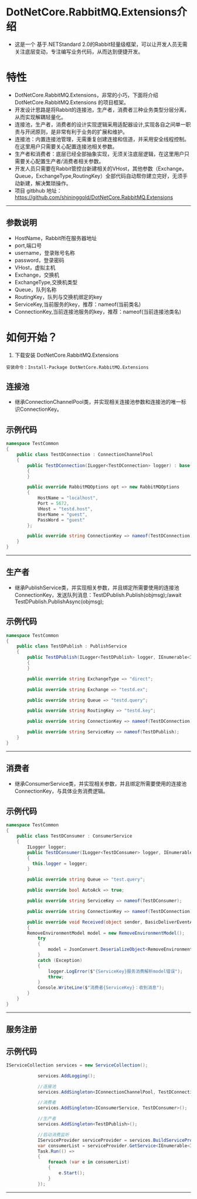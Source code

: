 
# DotNetCore.RabbitMQ.Extensions介绍

* 这是一个 基于.NETStandard 2.0的Rabbit轻量级框架，可以让开发人员无需关注底层变动，专注编写业务代码，从而达到便捷开发。

# 特性

* DotNetCore.RabbitMQ.Extensions，非常的小巧，下面将介绍 DotNetCore.RabbitMQ.Extensions 的项目框架。
* 开发设计思路是将Rabbit的连接池，生产者，消费者三种业务类型分层分离，从而实现解耦轻量化。
* 连接池，生产者，消费者的设计实现逻辑采用适配器设计,实现各自之间单一职责与开闭原则，是非常有利于业务的扩展和维护。
* 连接池：内置连接池管理，无需重复创建连接和信道，并采用安全线程控制。在这里用户只需要关心配置连接池相关参数。
* 生产者和消费者：底层已经全部抽象实现，无须关注底层逻辑，在这里用户只需要关心配置生产者/消费者相关参数。
* 开发人员只需要在Rabbit管控台新建相关的VHost，其他参数（Exchange，Queue，ExchangeType,RoutingKey）全部代码自动帮你建立完好，无须手动新建，解决繁琐操作。
* 项目 gitbhub 地址：<https://github.com/shininggold/DotNetCore.RabbitMQ.Extensions>

---


## 参数说明

*  HostName，Rabbit所在服务器地址
*  port,端口号
*  username，登录账号名称
*  password，登录密码
*  VHost，虚拟主机
*  Exchange，交换机
*  ExchangeType,交换机类型
*  Queue，队列名称
*  RoutingKey，队列与交换机绑定的key
*  ServiceKey,当前服务的key，推荐：nameof(当前类名)
*  ConnectionKey,当前连接池服务的key，推荐：nameof(当前连接池类名)
# 如何开始？



1. 下载安装 DotNetCore.RabbitMQ.Extensions

```
安装命令：Install-Package DotNetCore.RabbitMQ.Extensions
```
    

## 连接池

* 继承ConnectionChannelPool类，并实现相关连接池参数和连接池的唯一标识ConnectionKey。

## 示例代码

``` C#
namespace TestCommon
{
    public class TestDConnection : ConnectionChannelPool
    {
        public TestDConnection(ILogger<TestDConnection> logger) : base(logger)
        {
        }

        public override RabbitMQOptions opt => new RabbitMQOptions
        {
            HostName = "localhost",
            Port = 5672,
            VHost = "testd.host",
            UserName = "guest",
            PassWord = "guest"
        };

        public override string ConnectionKey => nameof(TestDConnection);
    }
}
```

---

## 生产者

* 继承PublishService类，并实现相关参数，并且绑定所需要使用的连接池ConnectionKey，发送队列消息：TestDPublish.Publish(objmsg);/await TestDPublish.PublishAsync(objmsg);

## 示例代码

``` C#
namespace TestCommon
{
    public class TestDPublish : PublishService
    {
        public TestDPublish(ILogger<TestDPublish> logger, IEnumerable<IConnectionChannelPool> connectionList) : base(logger, connectionList)
        {
        }

        public override string ExchangeType => "direct";

        public override string Exchange => "testd.ex";

        public override string Queue => "testd.query";

        public override string RoutingKey => "testd.key";

        public override string ConnectionKey => nameof(TestDConnection);

        public override string ServiceKey => nameof(TestDPublish);
    }
}
```

---

## 消费者

* 继承ConsumerService类，并实现相关参数，并且绑定所需要使用的连接池ConnectionKey，与具体业务消费逻辑。

## 示例代码

``` C#
namespace TestCommon
{
    public class TestDConsumer : ConsumerService
    {
	    ILogger logger;
        public TestDConsumer(ILogger<TestDConsumer> logger, IEnumerable<IConnectionChannelPool> connectionList) : base(logger, connectionList)
        {
		  this.logger = logger;
        }

        public override string Queue => "test.query";

        public override bool AutoAck => true;

        public override string ServiceKey => nameof(TestDConsumer);

        public override string ConnectionKey => nameof(TestDConnection);

        public override void Received(object sender, BasicDeliverEventArgs e)
        {
	    RemoveEnvironmentModel model = new RemoveEnvironmentModel();
            try
            {
                model = JsonConvert.DeserializeObject<RemoveEnvironmentModel>(Encoding.UTF8.GetString(e.Body));
            }
            catch (Exception)
            {
                logger.LogError($"{ServiceKey}服务消费解析model错误");
                throw;
            }
            Console.WriteLine($"消费者{ServiceKey}：收到消息");
        }
    }
}
```

---

## 服务注册


## 示例代码

``` C#
IServiceCollection services = new ServiceCollection();

            services.AddLogging();

            //连接池
            services.AddSingleton<IConnectionChannelPool, TestDConnection>();

            //消费者
            services.AddSingleton<IConsumerService, TestDConsumer>();

            //生产者
            services.AddSingleton<TestDPublish>();

            //启动消费监听
            IServiceProvider serviceProvider = services.BuildServiceProvider();
            var consumerList = serviceProvider.GetService<IEnumerable<IConsumerService>>();
            Task.Run(() =>
            {
                foreach (var e in consumerList)
                {
                    e.Start();
                }
            });


```

---
